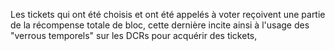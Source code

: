 Les tickets qui ont été choisis et ont été appelés à voter reçoivent une partie de la récompense totale de bloc, cette dernière incite ainsi à l'usage des "verrous temporels" sur les DCRs pour acquérir des tickets,
